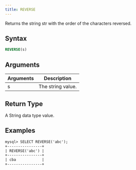 ```yaml
---
title: REVERSE
---
```


Returns the string str with the order of the characters reversed.

## Syntax

```sql
REVERSE(s)
```

## Arguments

| Arguments   | Description |
| ----------- | ----------- |
| s | The string value. |

## Return Type

A String data type value.

## Examples

```txt
mysql> SELECT REVERSE('abc');
+----------------+
| REVERSE('abc') |
+----------------+
| cba            |
+----------------+
```
